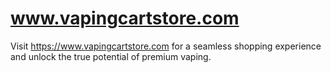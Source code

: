 # www.vapingcartstore.com
Visit https://www.vapingcartstore.com for a seamless shopping experience and unlock the true potential of premium vaping.
